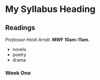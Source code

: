 # My Syllabus Heading
## Readings

*Professor Heidi Arndt.*
**MWF 10am-11am.**

- novels
- poetry
- drama

### Week One
